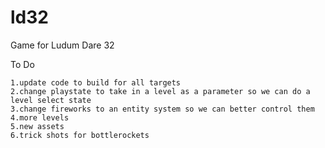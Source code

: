 # ld32
Game for Ludum Dare 32

To Do

    1.update code to build for all targets
    2.change playstate to take in a level as a parameter so we can do a level select state
    3.change fireworks to an entity system so we can better control them
    4.more levels
    5.new assets
    6.trick shots for bottlerockets


    
